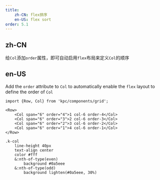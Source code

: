 ```yaml
---
title:
    zh-CN: flex排序
    en-US: flex sort
order: 5.1
---
```


## zh-CN

给`Col`添加`order`属性，即可自动启用`flex`布局来定义`Col`的顺序

## en-US

Add the `order` attribute to `Col` to automatically enable the `flex` layout to define the order of `Col`

```vdt
import {Row, Col} from 'kpc/components/grid';

<Row>
    <Col span="6" order="4">1 col-6 order-4</Col>
    <Col span="6" order="3">2 col-6 order-3</Col>
    <Col span="6" order="2">3 col-6 order-2</Col>
    <Col span="6" order="1">4 col-6 order-1</Col>
</Row>
```

```styl
.k-col
    line-height 40px
    text-align center
    color #fff
    &:nth-of-type(even)
        background #0a5eee
    &:nth-of-type(odd)
        background lighten(#0a5eee, 30%)
```
